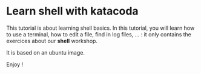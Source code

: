 # Learn shell with katacoda

This tutorial is about learning shell basics.
In this tutorial, you will learn how to use a terminal, how to edit a file, find in log files, ... : it only contains the exercices about our **shell** workshop. 

It is based on an ubuntu image.

Enjoy !
